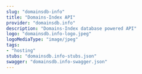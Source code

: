 ```yaml
---
slug: "domainsdb-info"
title: "Domains-Index API"
provider: "domainsdb.info"
description: "Domains-Index database powered API"
logo: "domainsdb.info-logo.jpeg"
logoMediaType: "image/jpeg"
tags:
- "hosting"
stubs: "domainsdb.info-stubs.json"
swagger: "domainsdb.info-swagger.json"
---
```

